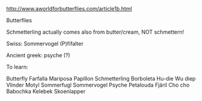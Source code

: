 http://www.aworldforbutterflies.com/article1b.html

Butterflies

Schmetterling actually comes also from butter/cream, NOT schmettern!

Swiss:
Sommervogel
(P)fifalter

Ancient greek: psyche (?)

To learn:

Butterfly
Farfalla
Mariposa
Papillon
Schmetterling
Borboleta
Hu-die
Wu diep
Vlinder
Motyl
Sommerfugl
Sommervogel
Psyche
Petalouda
Fjäril
Cho cho
Babochka
Kelebek
Skoenlapper
